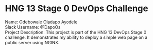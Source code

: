 # HNG 13 Stage 0 DevOps Challenge

Name: Odebowale Oladapo Ayodele  
Slack Username: @DapoOs  
Project Description:
This project is part of the HNG 13 DevOps Stage 0 challenge. It demonstrates my ability to deploy a simple web page on a public server using NGINX.
